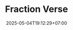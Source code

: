---
weight: 10
title: "Fraction Verse"
description: "Media permainan edukatif untuk memahami konsep pecahan senilai melalui Fraction Disk"
icon: "casino"
date: "2025-05-04T19:12:29+07:00"
lastmod: "2025-05-04T19:12:29+07:00"
draft: false
toc: true
---